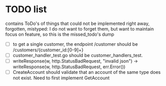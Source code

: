 # TODO list 

contains ToDo's of things that could not be implemented right away, forgotten, mistyped:
I do not want to forget them, but want to maintain focus on feature, so this is the missed_todo's dump

- [ ] to get a single customer, the endpoint /customer should be /customers/{customer_id:[0-9]+}
- [ ] customer_handler_test.go should be customer_handlers_test.
- [ ] writeResponse(w, http.StatusBadRequest, "invalid json") -> writeResponse(w, http.StatusBadRequest, err.Error())
- [ ] CreateAccount should validate that an account of the same type does not exist. Need to first implement GetAccount